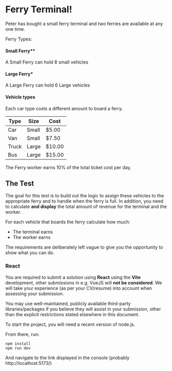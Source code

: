 # Ferry Terminal!

Peter has bought a small ferry terminal and two ferries are available at any one time.

Ferry Types:

#### Small Ferry\*\*

A Small Ferry can hold 8 small vehicles

#### Large Ferry\*

A Large Ferry can hold 6 Large vehicles

#### Vehicle types

Each car type costs a different amount to board a ferry.

| Type     | Size    | Cost     |
| -------- | ------- | -------- |
| Car      | Small   |    $5.00 |
| Van      | Small   |    $7.50 |
| Truck	   | Large   |   $10.00 |
| Bus      | Large   |   $15.00 |

The Ferry worker earns 10% of the total ticket cost per day.

## The Test

The goal for this test is to build out the logic to assign these vehicles to the appropriate ferry and to handle when the ferry is full. In addition, you need to calculate **and display** the total amount of revenue for the terminal and the worker.

For each vehicle that boards the ferry calculate how much:

- The terminal earns
- The worker earns

The requirements are deliberately left vague to give you the opportunity to show what you can do.

### React

You are required to submit a solution using **React** using the **Vite** development, other submissions in e.g. VueJS will **not be considered**. We will take your experience (as per your CV/resume) into account when assessing your submission.

You may use well-maintained, publicly available third-party libraries/packages if you believe they will assist in your submission, other than the explicit restrictions stated elsewhere in this document.

To start the project, you will need a recent version of node.js.

From there, run:

```
npm install
npm run dev
```

And navigate to the link displayed in the console (probably http://localhost:5173/)

